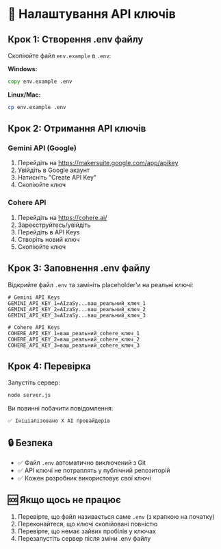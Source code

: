 # 🔐 Налаштування API ключів

## Крок 1: Створення .env файлу

Скопіюйте файл `env.example` в `.env`:

**Windows:**
```cmd
copy env.example .env
```

**Linux/Mac:**
```bash
cp env.example .env
```

## Крок 2: Отримання API ключів

### Gemini API (Google)
1. Перейдіть на https://makersuite.google.com/app/apikey
2. Увійдіть в Google акаунт
3. Натисніть "Create API Key"
4. Скопіюйте ключ

### Cohere API
1. Перейдіть на https://cohere.ai/
2. Зареєструйтесь/увійдіть
3. Перейдіть в API Keys
4. Створіть новий ключ
5. Скопіюйте ключ

## Крок 3: Заповнення .env файлу

Відкрийте файл `.env` та замініть placeholder'и на реальні ключі:

```env
# Gemini API Keys
GEMINI_API_KEY_1=AIzaSy...ваш_реальний_ключ_1
GEMINI_API_KEY_2=AIzaSy...ваш_реальний_ключ_2
GEMINI_API_KEY_3=AIzaSy...ваш_реальний_ключ_3

# Cohere API Keys
COHERE_API_KEY_1=ваш_реальний_cohere_ключ_1
COHERE_API_KEY_2=ваш_реальний_cohere_ключ_2
COHERE_API_KEY_3=ваш_реальний_cohere_ключ_3
```

## Крок 4: Перевірка

Запустіть сервер:
```bash
node server.js
```

Ви повинні побачити повідомлення:
```
✅ Ініціалізовано X AI провайдерів
```

## 🔒 Безпека

- ✅ Файл `.env` автоматично виключений з Git
- ✅ API ключі не потраплять у публічний репозиторій
- ✅ Кожен розробник використовує свої ключі

## 🆘 Якщо щось не працює

1. Перевірте, що файл називається саме `.env` (з крапкою на початку)
2. Переконайтеся, що ключі скопійовані повністю
3. Перевірте, що немає зайвих пробілів у ключах
4. Перезапустіть сервер після зміни .env файлу 
